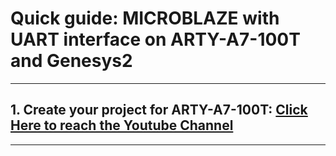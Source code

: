 # Quick guide: MICROBLAZE with UART interface on ARTY-A7-100T and Genesys2
***
## 1. Create your project for ARTY-A7-100T: [Click Here to reach the Youtube Channel](https://www.youtube.com/watch?v=fS4h4jcLzOA)
***
